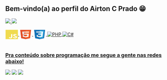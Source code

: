 ## Bem-vindo(a) ao perfil do Airton C Prado 😁

 <div>
   <a href="https://github.com/Airtonprado">
   <img height="180em" src="https://github-readme-stats.vercel.app/api?username=Airtonprado&show_icons=true&theme=tokyonight&include_all_commits=true&count_private=true"/>
   <img height="180em" src="https://github-readme-stats.vercel.app/api/top-langs/?username=Airtonprado&layout=compact&langs_count=6&theme=tokyonight"/>
</div>
    
<div style="display: inline_block"><br>
  <img align="center" alt="Js" height="30" width="40" src="https://raw.githubusercontent.com/devicons/devicon/master/icons/javascript/javascript-plain.svg">
  <img align="center" alt="HTML" height="30" width="40" src="https://raw.githubusercontent.com/devicons/devicon/master/icons/html5/html5-original.svg">
  <img align="center" alt="CSS" height="30" width="40" src="https://raw.githubusercontent.com/devicons/devicon/master/icons/css3/css3-original.svg">
 <link rel="stylesheet" type='text/css' href="https://cdn.jsdelivr.net/gh/devicons/devicon@latest/devicon.min.css" >
          
          
 <img align="center" alt="PHP" height="30" width="40" src="https://cdn.jsdelivr.net/gh/devicons/devicon@latest/icons/trêsdsmax/trêsdsmax-original.svg" >
  <img align="center" alt="C#" height="30" width="40"src="https://cdn.jsdelivr.net/gh/devicons/devicon@latest/icons/trêsdsmax/trêsdsmax-original.svg" >
            
          

          
            
</div>
 
</div>
 
<br>
 
### Pra conteúdo sobre programação me segue a gente nas redes abaixo!
 
<div> 
  
  <a href="https://instagram.com/charlesprado88" target="_blank"><img src="https://img.shields.io/badge/-Instagram-%23E4405F?style=for-the-badge&logo=instagram&logoColor=white" target="_blank"></a>
  <a href = "mailto:charlescasteloprado@gmail.com"><img src="https://img.shields.io/badge/-Gmail-%23333?style=for-the-badge&logo=gmail&logoColor=white" target="_blank"></a>
  <a href="https://www.linkedin.com/in/airtonprado" target="_blank"><img src="https://img.shields.io/badge/-LinkedIn-%230077B5?style=for-the-badge&logo=linkedin&logoColor=white" target="_blank"></a>
</div>
